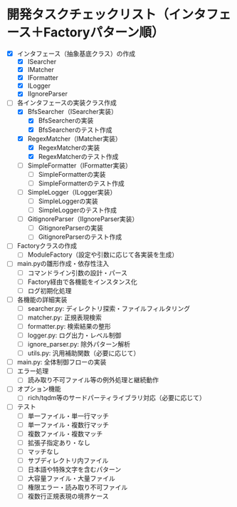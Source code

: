 # 開発タスクチェックリスト（インタフェース＋Factoryパターン順）

- [x] インタフェース（抽象基底クラス）の作成
  - [x] ISearcher
  - [x] IMatcher
  - [x] IFormatter
  - [x] ILogger
  - [x] IIgnoreParser
- [ ] 各インタフェースの実装クラス作成
  - [x] BfsSearcher（ISearcher実装）
    - [x] BfsSearcherの実装
    - [x] BfsSearcherのテスト作成
  - [x] RegexMatcher（IMatcher実装）
    - [x] RegexMatcherの実装
    - [x] RegexMatcherのテスト作成
  - [ ] SimpleFormatter（IFormatter実装）
    - [ ] SimpleFormatterの実装
    - [ ] SimpleFormatterのテスト作成
  - [ ] SimpleLogger（ILogger実装）
    - [ ] SimpleLoggerの実装
    - [ ] SimpleLoggerのテスト作成
  - [ ] GitignoreParser（IIgnoreParser実装）
    - [ ] GitignoreParserの実装
    - [ ] GitignoreParserのテスト作成
- [ ] Factoryクラスの作成
  - [ ] ModuleFactory（設定や引数に応じて各実装を生成）
- [ ] main.pyの雛形作成・依存性注入
  - [ ] コマンドライン引数の設計・パース
  - [ ] Factory経由で各機能をインスタンス化
  - [ ] ログ初期化処理
- [ ] 各機能の詳細実装
  - [ ] searcher.py: ディレクトリ探索・ファイルフィルタリング
  - [ ] matcher.py: 正規表現検索
  - [ ] formatter.py: 検索結果の整形
  - [ ] logger.py: ログ出力・レベル制御
  - [ ] ignore_parser.py: 除外パターン解析
  - [ ] utils.py: 汎用補助関数（必要に応じて）
- [ ] main.py: 全体制御フローの実装
- [ ] エラー処理
  - [ ] 読み取り不可ファイル等の例外処理と継続動作
- [ ] オプション機能
  - [ ] rich/tqdm等のサードパーティライブラリ対応（必要に応じて）
- [ ] テスト
  - [ ] 単一ファイル・単一行マッチ
  - [ ] 単一ファイル・複数行マッチ
  - [ ] 複数ファイル・複数マッチ
  - [ ] 拡張子指定あり・なし
  - [ ] マッチなし
  - [ ] サブディレクトリ内ファイル
  - [ ] 日本語や特殊文字を含むパターン
  - [ ] 大容量ファイル・大量ファイル
  - [ ] 権限エラー・読み取り不可ファイル
  - [ ] 複数行正規表現の境界ケース
